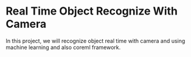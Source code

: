 #  Real Time Object Recognize With Camera

In this project, we will recognize object real time with camera and using machine learning and also coreml framework.
